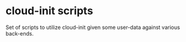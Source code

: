 # cloud-init scripts

Set of scripts to utilize cloud-init given some user-data against various back-ends.
